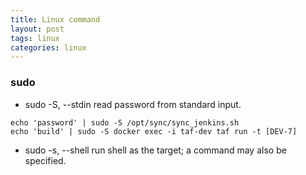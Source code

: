 ```yaml
---
title: Linux command
layout: post
tags: linux
categories: linux
---
```

### sudo

* sudo -S,  --stdin  read password from standard input.  
```
echo 'password' | sudo -S /opt/sync/sync_jenkins.sh  
echo 'build' | sudo -S docker exec -i taf-dev taf run -t [DEV-7]
```

* sudo -s, --shell  run shell as the target; a command may also be specified.